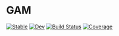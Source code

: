 # GAM

[![Stable](https://img.shields.io/badge/docs-stable-blue.svg)](https://shalinkpatel.github.io/GAM.jl/stable)
[![Dev](https://img.shields.io/badge/docs-dev-blue.svg)](https://shalinkpatel.github.io/GAM.jl/dev)
[![Build Status](https://github.com/shalinkpatel/GAM.jl/workflows/CI/badge.svg)](https://github.com/shalinkpatel/GAM.jl/actions)
[![Coverage](https://codecov.io/gh/shalinkpatel/GAM.jl/branch/master/graph/badge.svg)](https://codecov.io/gh/shalinkpatel/GAM.jl)
